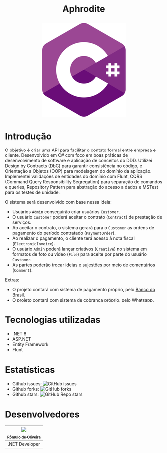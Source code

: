 <h1 align="center">
  <p align="center">Aphrodite</p>
  <a href="#introdução"><img src="https://github.com/romulodeoliveira/romulodeoliveira/blob/main/img/csharp.png?raw=true" alt="Docusaurus"></a>
</h1>

# Introdução

O objetivo é criar uma API para facilitar o contato formal entre empresa e cliente. Desenvolvido em C# com foco em boas práticas de desenvolvimento de software e aplicação de conceitos do DDD. Utilizei Design by Contracts (DbC) para garantir consistência no código, e Orientação a Objetos (OOP) para modelagem do domínio da aplicação. Implementei validações de entidades do domínio com Flunt, CQRS (Command Query Responsibility Segregation) para separação de comandos e queries, Repository Pattern para abstração do acesso a dados e MSTest para os testes de unidade.

O sistema será desenvolvido com base nessa ideia:

- Usuários `Admin` conseguirão criar usuários `Customer`.
- O usuário `Customer` poderá aceitar o contrato (`Contract`) de prestação de serviços.
- Ao aceitar o contrato, o sistema gerará para o `Customer` as ordens de pagamento do período contratado (`PaymentOrder`).
- Ao realizar o pagamento, o cliente terá acesso à nota fiscal (`ElectronicInvoice`).
- O usuário `Admin` poderá lançar criativos (`Creative`) no sistema em formatos de foto ou vídeo (`File`) para aceite por parte do usuário `Customer`.
- As partes poderão trocar ideias e sujestões por meio de comentários (`Comment`).

Extras:
- O projeto contará com sistema de pagamento próprio, pelo [Banco do Brasil](https://www.bb.com.br/site/developers/).
- O projeto contará com sistema de cobrança próprio, pelo [Whatsapp](https://business.whatsapp.com/developers/developer-hub). 

# Tecnologias utilizadas

- .NET 8
- ASP.NET
- Entity Framework
- Flunt

# Estatísticas

- Github issues: ![GitHub issues](https://img.shields.io/github/issues/romulodeoliveira/Aphrodite)
- Github forks: ![GitHub forks](https://img.shields.io/github/forks/romulodeoliveira/Aphrodite)
- Github stars: ![GitHub Repo stars](https://img.shields.io/github/stars/romulodeoliveira/Aphrodite)

# Desenvolvedores

| [<img src="https://avatars.githubusercontent.com/u/100490822?v=4" width=115><br><sub>Rômulo de Oliveira</sub>](https://github.com/romulodeoliveira) |
| :-------------------------------------------------------------------------------------------------------------------------------------------------: |
| .NET Developer |